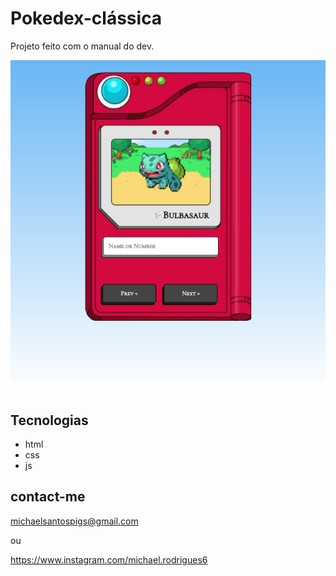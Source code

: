 # Pokedex-clássica

Projeto feito com o manual do dev.

![preview](./github/preview_poke.png)

## Tecnologias

- html
- css
- js

## contact-me

michaelsantospigs@gmail.com

ou

https://www.instagram.com/michael.rodrigues6